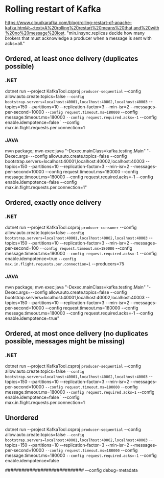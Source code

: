 # Rolling restart of Kafka

https://www.cloudkarafka.com/blog/rolling-restart-of-apache-kafka.html#:~:text=A%20rolling%20restart%20means%20that,and%20with%20no%20message%20lost.
"min.insync.replicas decide how many brokers that must acknowledge a producer when a message is sent with acks=all."


## Ordered, at least once delivery (duplicates possible)

### .NET
dotnet run --project KafkaTool.csproj `
producer-sequential `
--config allow.auto.create.topics=false `
--config bootstrap.servers=localhost:40001,localhost:40002,localhost:40003 `
--topics=150 --partitions=10 --replication-factor=3 --min-isr=2 --messages-per-second=10000 `
--config request.timeout.ms=180000 `
--config message.timeout.ms=180000 `
--config request.required.acks=-1 `
--config enable.idempotence=false `
--config max.in.flight.requests.per.connection=1

### JAVA

mvn package; mvn exec:java "-Dexec.mainClass=kafka.testing.Main" "-Dexec.args=--config allow.auto.create.topics=false --config bootstrap.servers=localhost:40001,localhost:40002,localhost:40003 --topics=150 --partitions=10 --replication-factor=3 --min-isr=2 --messages-per-second=10000 --config request.timeout.ms=180000 --config message.timeout.ms=180000 --config request.required.acks=-1 --config enable.idempotence=false --config max.in.flight.requests.per.connection=1"

## Ordered, exactly once delivery

### .NET
dotnet run --project KafkaTool.csproj `
producer-consumer `
--config allow.auto.create.topics=false `
--config bootstrap.servers=localhost:40001,localhost:40002,localhost:40003 `
--topics=150 --partitions=10 --replication-factor=3 --min-isr=2 --messages-per-second=100 `
--config request.timeout.ms=180000 `
--config message.timeout.ms=180000 `
--config request.required.acks=-1 `
--config enable.idempotence=true `
--config max.in.flight.requests.per.connection=1 `
--producers=75

### JAVA

mvn package; mvn exec:java "-Dexec.mainClass=kafka.testing.Main" "-Dexec.args=--config allow.auto.create.topics=false --config bootstrap.servers=localhost:40001,localhost:40002,localhost:40003 --topics=150 --partitions=10 --replication-factor=3 --min-isr=2 --messages-per-second=10000 --config request.timeout.ms=180000 --config message.timeout.ms=180000 --config request.required.acks=-1 --config enable.idempotence=true"

## Ordered, at most once delivery (no duplicates possible, messages might be missing)

### .NET
dotnet run --project KafkaTool.csproj `
producer-sequential `
--config allow.auto.create.topics=false `
--config bootstrap.servers=localhost:40001,localhost:40002,localhost:40003 `
--topics=150 --partitions=10 --replication-factor=3 --min-isr=2 --messages-per-second=10000 `
--config request.timeout.ms=180000 `
--config message.timeout.ms=180000 `
--config request.required.acks=1 `
--config enable.idempotence=false `
--config max.in.flight.requests.per.connection=1


## Unordered
dotnet run --project KafkaTool.csproj `
producer-sequential `
--config allow.auto.create.topics=false `
--config bootstrap.servers=localhost:40001,localhost:40002,localhost:40003 `
--topics=150 --partitions=10 --replication-factor=3 --min-isr=2 --messages-per-second=10000 `
--config request.timeout.ms=180000 `
--config message.timeout.ms=180000 `
--config request.required.acks=-1 `
--config enable.idempotence=false





#############################
--config debug=metadata
 